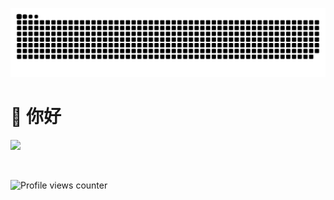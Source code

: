 ![](https://raw.githubusercontent.com/TimeonFly/TimeonFly/main/contribution-snake/github-contribution-grid-snake.svg)

# 👋 你好

![](https://readme-typing-svg.herokuapp.com?font=Fira+Code&pause=1000&width=435&lines=print('Hellow+Feature!'))

      

<br/>  

![Profile views counter](https://komarev.com/ghpvc/?username=rishavanand&&style=flat-square)  
  
<br />
